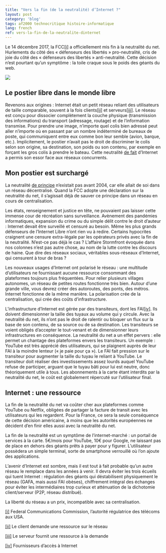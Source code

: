 ```yaml
---
title: "Vers la fin (de la neutralité) d’Internet ?"
layout: post
category: 'blog'
tags: af2000 technocritique histoire-informatique
lang: french
ref: vers-la-fin-de-la-neutralite-dinternet
---
```


Le 14 décembre 2017, la FCC[\[i\]](#_edn1) a officiellement mis fin à la neutralité du net. Hurlements du côté des « défenseurs des libertés » pro-neutralité, cris de joie du côté des « défenseurs des libertés » anti-neutralité. Cette décision n’est pourtant qu’un symptôme : la toile craque sous le poids des géants du web.

![](http://blog.enzosandre.fr/wp-content/uploads/2018/01/1200px-Seal_of_the_United_States_Federal_Communications_Commission.svg_-1024x1024.png)

## Le postier libre dans le monde libre

Revenons aux origines : Internet était un petit réseau reliant des utilisateurs de taille comparable, souvent à la fois clients[\[ii\]](#_edn2) et serveurs[\[iii\]](#_edn3). Le réseau est conçu pour dissocier complètement la couche physique (transmission des informations) du transport (adressage, routage) et de l’information transmise. Pour prendre une image, n’importe quel colis bien adressé peut aller n’importe où en passant par un nombre indéterminé de bureaux de poste, qui communiquent entre eux comme bon leur semble (avion, barque, etc.). Implicitement, le postier n’avait pas le droit de discriminer le colis selon son origine, sa destination, son poids ou son contenu, par exemple en forçant les gros colis à prendre le bateau. Cette neutralité <u>de fait</u> d’Internet a permis son essor face aux réseaux concurrents.

## Mon postier est surchargé

La neutralité <u>de principe</u> n’existait pas avant 2004, car elle allait de soi dans un réseau décentralisé. Quand la FCC adopte une déclaration sur la neutralité du net, il s’agissait déjà de sauver ce principe dans un réseau en cours de centralisation.

Les états, renseignement et justice en tête, ne pouvaient pas laisser cette immense cour de récréation sans surveillance. Avènement des pandémies informatiques, expansion du crime ou du simple délit contre le droit d’auteur : Internet devait être surveillé et censuré au besoin. Même les plus grands défenseurs de l’Internet Libre n’ont rien vu à redire. Certains hypocrites craignent une censure extra-légale par les opérateurs privés avec la fin de la neutralité. N’est-ce pas déjà le cas ? L’affaire Stormfront évoquée dans nos colonnes n’est pas autre chose, au nom de la lutte contre les discours de haine. Que dire des réseaux sociaux, véritables sous-réseaux d’Internet, qui censurent à tour de bras ?

Les nouveaux usages d’Internet ont polarisé le réseau : une multitude d’utilisateurs ne fournissant aucune ressource consommant des plateformes toujours plus fréquentées. Pour relier plusieurs villages autonomes, un réseau de petites routes fonctionne très bien. Autour d’une grande ville, vous devrez créer des autoroutes, des ponts, des métros. Internet fonctionne de la même manière. La polarisation crée de la centralisation, qui crée des coûts d’infrastructure.

L’infrastructure d’Internet est gérée par des transiteurs, dont les FAI[\[iv\]](#_edn4). Ils doivent dimensionner la taille des tuyaux au volume qui y circule. Avec la neutralité du net, ils n’ont pas le droit de ralentir ou bloquer un flux sur la base de son contenu, de sa source ou de sa destination. Les transiteurs se voient obligés d’accepter le tout-venant et de dimensionner leurs infrastructures en conséquence. La neutralité du net a un effet pervers : elle permet un chantage des plateformes envers les transiteurs. Un exemple : YouTube est très apprécié des utilisateurs, qui se plaignent auprès de leur FAI à la moindre lenteur (« je paie pour ça »). Le FAI fait pression sur le transiteur pour augmenter la taille du tuyau le reliant à YouTube. Le transiteur doit réaliser des investissements assez lourds auquel YouTube refuse de participer, arguant que le tuyau bâti pour lui est neutre, donc théoriquement utile à tous. Les abonnements à la carte étant interdits par la neutralité du net, le coût est globalement répercuté sur l’utilisateur final.

## Internet : une ressource

La fin de la neutralité du net va coûter cher aux plateformes comme YouTube ou Netflix, obligées de partager la facture de transit avec les utilisateurs qui les regardent. Pour la France, ce sera la seule conséquence de cette décision américaine, à moins que les autorités européennes ne décident d’en finir elles aussi avec la neutralité du net.

La fin de la neutralité est un symptôme de l’internet-marché : un portail de services à la carte. 5€/mois pour YouTube, 10€ pour Google, ne laissant pas de place en dehors des géants prêts à payer pour y figurer. L’utilisateur possèdera un simple terminal, sorte de smartphone verrouillé où l’on ajoute des applications.

L’avenir d’Internet est sombre, mais il est tout à fait probable qu’un autre réseau le remplace dans les années à venir. Il devra éviter les trois écueils qui tuent Internet : régulation des géants qui déstabilisent physiquement le réseau (GAFA, mais aussi FAI obèses), chiffrement intégral des échanges pour éviter les intermédiaires trop curieux et atténuation de la dichotomie client/serveur (P2P, réseau distribué).

La liberté du réseau a un prix, incompatible avec sa centralisation.

[\[i\]](#_ednref1) Federal Communications Commission, l’autorité régulatrice des télécoms aux USA.

[\[ii\]](#_ednref2) Le client demande une ressource sur le réseau

[\[iii\]](#_ednref3) Le serveur fournit une ressource à la demande

[\[iv\]](#_ednref4) Fournisseurs d’accès à Internet
